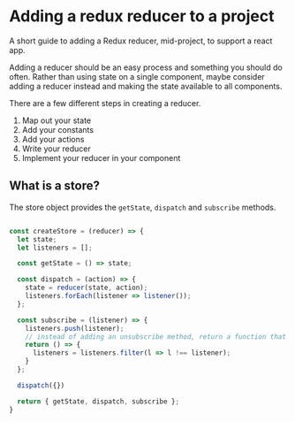 Adding a redux reducer to a project
===================================
A short guide to adding a Redux reducer, mid-project, to support a react app.

Adding a reducer should be an easy process and something you should do often. Rather than using state on a single component, maybe consider adding a reducer instead and making the state available to all components.

There are a few different steps in creating a reducer.

1. Map out your state
2. Add your constants
3. Add your actions
4. Write your reducer
5. Implement your reducer in your component


What is a store?
----------------
The store object provides the `getState`, `dispatch` and `subscribe` methods.

```javascript

const createStore = (reducer) => {
  let state;
  let listeners = [];

  const getState = () => state;

  const dispatch = (action) => {
    state = reducer(state, action);
    listeners.forEach(listener => listener());
  };

  const subscribe = (listener) => {
    listeners.push(listener);
    // instead of adding an unsubscribe method, return a function that removes listener
    return () => {
      listeners = listeners.filter(l => l !== listener);
    }
  };

  dispatch({})

  return { getState, dispatch, subscribe };
}
